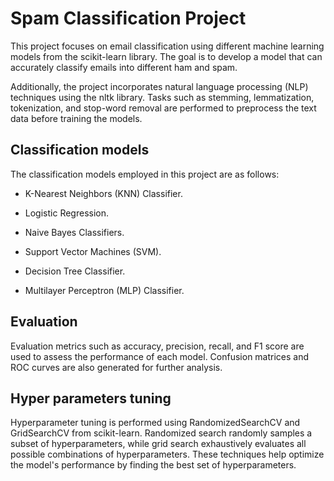 # Spam Classification Project

This project focuses on email classification using different machine learning models from the scikit-learn library. The goal is to develop a model that can accurately classify emails into different ham and spam.

Additionally, the project incorporates natural language processing (NLP) techniques using the nltk library. Tasks such as stemming, lemmatization, tokenization, and stop-word removal are performed to preprocess the text data before training the models.

## Classification models

The classification models employed in this project are as follows:

- K-Nearest Neighbors (KNN) Classifier.

- Logistic Regression.

- Naive Bayes Classifiers.

- Support Vector Machines (SVM).

- Decision Tree Classifier.

- Multilayer Perceptron (MLP) Classifier.

## Evaluation

Evaluation metrics such as accuracy, precision, recall, and F1 score are used to assess the performance of each model. Confusion matrices and ROC curves are also generated for further analysis.

## Hyper parameters tuning

Hyperparameter tuning is performed using RandomizedSearchCV and GridSearchCV from scikit-learn. Randomized search randomly samples a subset of hyperparameters, while grid search exhaustively evaluates all possible combinations of hyperparameters. These techniques help optimize the model's performance by finding the best set of hyperparameters.


